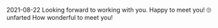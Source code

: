 2021-08-22
Looking forward to working with you.
Happy to meet you!
:roll_eyes:
unfarted
How wonderful to meet you!
